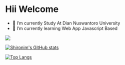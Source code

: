 # Hii Welcome

- 🔭 I’m currently Study At Dian Nuswantoro University
- 🌱 I’m currently learning Web App Javascript Based
<!-- - 🌟 I’m currently build SemarFood App, just like gofood but different1 -->

[<img src="https://img.shields.io/badge/linkedin-%230077B5.svg?&style=for-the-badge&logo=linkedin&logoColor=white"/>](https://www.linkedin.com/in/dimasseto/)

[![Shironim's GitHub stats](https://github-readme-stats.vercel.app/api?username=shironim)](https://github.com/shironim/github-readme-stats)

[![Top Langs](https://github-readme-stats.vercel.app/api/top-langs/?username=shironim)](https://github.com/shironim/github-readme-stats)


